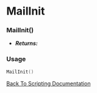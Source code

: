 # MailInit

### MailInit()
- ***Returns:*** 

### Usage

```Lua
MailInit()
```


[Back To Scripting Documentation](../README.md)
